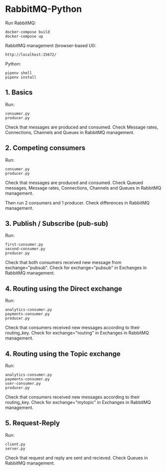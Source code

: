 # RabbitMQ-Python

Run RabbitMQ:

    docker-compose build
    docker-compose up

RabbitMQ management (browser-based UI):

    http://localhost:15672/

Python:

    pipenv shell
    pipenv install

## 1. Basics

Run:

    consumer.py
    producer.py

Check that messages are produced and consumed. Check Message rates, Connections, Channels and Queues in RabbitMQ management.

## 2. Competing consumers

Run:

    consumer.py
    producer.py

 Check that messages are produced and consumed. Check Queued messages, Message rates, Connections, Channels and Queues in RabbitMQ management.

 Then run 2 consumers and 1 producer. Check differences in RabbitMQ management.

## 3. Publish / Subscribe (pub-sub)

Run:

    first-consumer.py
    second-consumer.py
    producer.py

Check that both consumers received new message from exchange="pubsub". Check for exchange="pubsub" in Exchanges in RabbitMQ management.

## 4. Routing using the Direct exchange

Run:

    analytics-consumer.py
    payments-consumer.py
    producer.py

Check that consumers received new messages according to their routing_key. Check for exchange="routing" in Exchanges in RabbitMQ management.

## 4. Routing using the Topic exchange

Run:

    analytics-consumer.py
    payments-consumer.py
    user-consumer.py
    producer.py

Check that consumers received new messages according to their routing_key. Check for exchange="mytopic" in Exchanges in RabbitMQ management.

## 5. Request-Reply

Run:

    client.py
    server.py

Check that request and reply are sent and recieved. Check Queues in RabbitMQ management.
